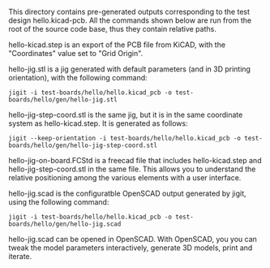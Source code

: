 This directory contains pre-generated outputs corresponding to the test design
hello.kicad-pcb.  All the commands shown below are run from the root of the
source code base, thus they contain relative paths.

hello-kicad.step is an export of the PCB file from KiCAD, with the "Coordinates"
value set to "Grid Origin".

hello-jig.stl is a jig generated with default parameters (and in 3D printing
orientation), with the following command:

    jigit -i test-boards/hello/hello.kicad_pcb -o test-boards/hello/gen/hello-jig.stl

hello-jig-step-coord.stl is the same jig, but it is in the same coordinate system
as hello-kicad.step. It is generated as follows:

    jigit --keep-orientation -i test-boards/hello/hello.kicad_pcb -o test-boards/hello/gen/hello-jig-step-coord.stl

hello-jig-on-board.FCStd is a freecad file that includes hello-kicad.step and
hello-jig-step-coord.stl in the same file.  This allows you to understand the
relative positioning among the various elements with a user interface.

hello-jig.scad is the configuratble OpenSCAD output generated by jigit, using
the following command:

    jigit -i test-boards/hello/hello.kicad_pcb -o test-boards/hello/gen/hello-jig.scad

hello-jig.scad can be opened in OpenSCAD.  With OpenSCAD, you you can tweak
the model parameters interactively, generate 3D models, print and iterate.